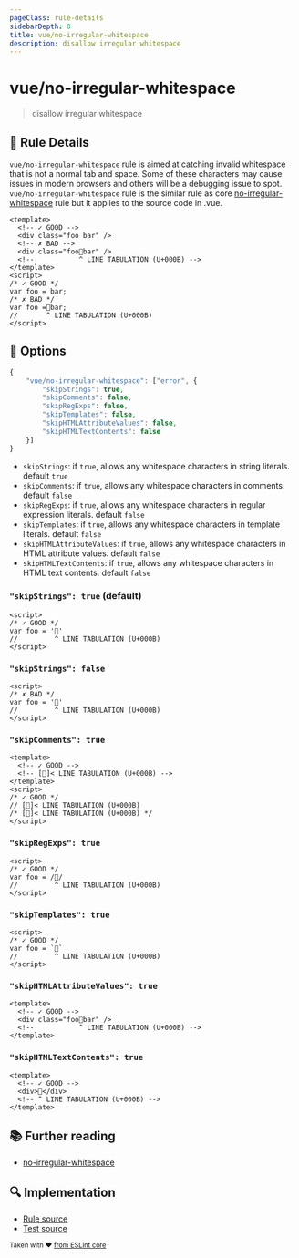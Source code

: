 ```yaml
---
pageClass: rule-details
sidebarDepth: 0
title: vue/no-irregular-whitespace
description: disallow irregular whitespace
---
```

# vue/no-irregular-whitespace
> disallow irregular whitespace

## :book: Rule Details

`vue/no-irregular-whitespace` rule is aimed at catching invalid whitespace that is not a normal tab and space. Some of these characters may cause issues in modern browsers and others will be a debugging issue to spot.
`vue/no-irregular-whitespace` rule is the similar rule as core [no-irregular-whitespace] rule but it applies to the source code in .vue.

<eslint-code-block :rules="{'vue/no-irregular-whitespace': ['error']}">

```vue
<template>
  <!-- ✓ GOOD -->
  <div class="foo bar" />
  <!-- ✗ BAD -->
  <div class="foobar" />
  <!--           ^ LINE TABULATION (U+000B) -->
</template>
<script>
/* ✓ GOOD */
var foo = bar;
/* ✗ BAD */
var foo =bar;
//       ^ LINE TABULATION (U+000B)
</script>
```

</eslint-code-block>

## :wrench: Options

```js
{
    "vue/no-irregular-whitespace": ["error", {
        "skipStrings": true,
        "skipComments": false,
        "skipRegExps": false,
        "skipTemplates": false,
        "skipHTMLAttributeValues": false,
        "skipHTMLTextContents": false
    }]
}
```

- `skipStrings`: if `true`, allows any whitespace characters in string literals. default `true`
- `skipComments`: if `true`, allows any whitespace characters in comments. default `false`
- `skipRegExps`: if `true`, allows any whitespace characters in regular expression literals. default `false`
- `skipTemplates`: if `true`, allows any whitespace characters in template literals. default `false`
- `skipHTMLAttributeValues`: if `true`, allows any whitespace characters in HTML attribute values. default `false`
- `skipHTMLTextContents`: if `true`, allows any whitespace characters in HTML text contents. default `false`

### `"skipStrings": true` (default)

<eslint-code-block :rules="{'vue/no-irregular-whitespace': ['error', {skipStrings: true}]}">

```vue
<script>
/* ✓ GOOD */
var foo = ''
//         ^ LINE TABULATION (U+000B)
</script>
```

</eslint-code-block>

### `"skipStrings": false`

<eslint-code-block :rules="{'vue/no-irregular-whitespace': ['error', {skipStrings: false}]}">

```vue
<script>
/* ✗ BAD */
var foo = ''
//         ^ LINE TABULATION (U+000B)
</script>
```

</eslint-code-block>

### `"skipComments": true`

<eslint-code-block :rules="{'vue/no-irregular-whitespace': ['error', {skipComments: true}]}">

```vue
<template>
  <!-- ✓ GOOD -->
  <!-- []< LINE TABULATION (U+000B) -->
</template>
<script>
/* ✓ GOOD */
// []< LINE TABULATION (U+000B)
/* []< LINE TABULATION (U+000B) */
</script>
```

</eslint-code-block>

### `"skipRegExps": true`

<eslint-code-block :rules="{'vue/no-irregular-whitespace': ['error', {skipRegExps: true}]}">

```vue
<script>
/* ✓ GOOD */
var foo = //
//         ^ LINE TABULATION (U+000B)
</script>
```

</eslint-code-block>

### `"skipTemplates": true`

<eslint-code-block :rules="{'vue/no-irregular-whitespace': ['error', {skipTemplates: true}]}">

```vue
<script>
/* ✓ GOOD */
var foo = ``
//         ^ LINE TABULATION (U+000B)
</script>
```

</eslint-code-block>

### `"skipHTMLAttributeValues": true`

<eslint-code-block :rules="{'vue/no-irregular-whitespace': ['error', {skipHTMLAttributeValues: true}]}">

```vue
<template>
  <!-- ✓ GOOD -->
  <div class="foobar" />
  <!--           ^ LINE TABULATION (U+000B) -->
</template>
```

</eslint-code-block>

### `"skipHTMLTextContents": true`

<eslint-code-block :rules="{'vue/no-irregular-whitespace': ['error', {skipHTMLTextContents: true}]}">

```vue
<template>
  <!-- ✓ GOOD -->
  <div></div>
  <!-- ^ LINE TABULATION (U+000B) -->
</template>
```

</eslint-code-block>

## :books: Further reading

- [no-irregular-whitespace]

[no-irregular-whitespace]: https://eslint.org/docs/rules/no-irregular-whitespace

## :mag: Implementation

- [Rule source](https://github.com/vuejs/eslint-plugin-vue/blob/master/lib/rules/no-irregular-whitespace.js)
- [Test source](https://github.com/vuejs/eslint-plugin-vue/blob/master/tests/lib/rules/no-irregular-whitespace.js)

<sup>Taken with ❤️ [from ESLint core](https://eslint.org/docs/rules/no-irregular-whitespace)</sup>
